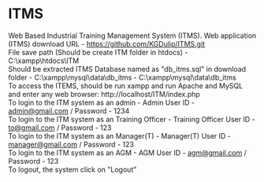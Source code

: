 # ITMS
Web Based Industrial Training Management System (ITMS). 
Web application (ITMS) download URL - https://github.com/KGDulip/ITMS.git   
File save path (Should be create ITM folder in htdocs) - C:\xampp\htdocs\ITM   
Should be extracted ITMS Database named as "db_itms.sql" in download folder  - C:\xampp\mysql\data\db_itms - C:\xampp\mysql\data\db_itms    
To access the ITEMS, should be run xampp and run Apache and MySQL  and enter any web browser: http://localhost/ITM/index.php   
To login to the ITM system as an admin - Admin User ID - admin@gmail.com / Password - 1234   
To login to the ITM system as an Training Officer - Training Officer User ID - to@gmail.com / Password - 123   
To login to the ITM system as an Manager(T) - Manager(T) User ID - manager@gmail.com / Password - 123   
To login to the ITM system as an AGM - AGM User ID - agm@gmail.com / Password - 123   
To logout, the system click on "Logout"   
